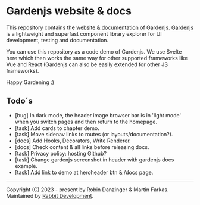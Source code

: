 # Gardenjs website & docs

This repository contains the [website & documentation](https://gardenjs.org/) of Gardenjs. [Gardenjs](https://github.com/rabbitdevelopment/garden) is a lightweight and superfast component library explorer for UI development, testing and documentation.

You can use this repository as a code demo of Gardenjs. We use Svelte here which then works the same way for other supported frameworks like Vue and React (Gardenjs can also be easily extended for other JS frameworks).

Happy Gardening :)

## Todo´s

- [bug] In dark mode, the header image browser bar is in 'light mode' when you switch pages and then return to the homepage.
- [task] Add cards to chapter demo.
- [task] Move sidenav links to routes (or layouts/documentation?).
- [docs] Add Hooks, Decorators, Write Renderer.
- [docs] Check content & all links before releasing docs.
- [task] Privacy policy: hosting Github?
- [task] Change gardenjs screenshot in header with gardenjs docs example.
- [task] Add link to demo at heroheader btn & /docs page.

---
Copyright (C) 2023 - present by Robin Danzinger & Martin Farkas. Maintained by [Rabbit Development](https://www.rabbitdevelopment.com).
